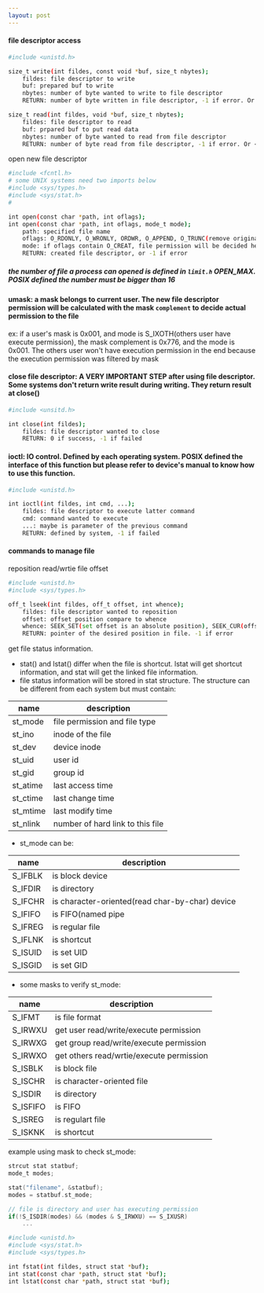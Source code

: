 ```yaml
---
layout: post
---
```


#### file descriptor access
``` bash
#include <unistd.h>

size_t write(int fildes, const void *buf, size_t nbytes);
	fildes: file descriptor to write
	buf: prepared buf to write
	nbytes: number of byte wanted to write to file descriptor
	RETURN: number of byte written in file descriptor, -1 if error. Or < nbytes if some errors happened

size_t read(int fildes, void *buf, size_t nbytes);
	fildes: file descriptor to read
	buf: prpared buf to put read data
	nbytes: number of byte wanted to read from file descriptor
	RETURN: number of byte read from file descriptor, -1 if error. Or < nbyteps if some errors happened
```

open new file descriptor
``` bash
#include <fcntl.h>
# some UNIX systems need two imports below
#include <sys/types.h>
#include <sys/stat.h>
#

int open(const char *path, int oflags);
int open(const char *path, int oflags, mode_t mode);
	path: specified file name
	oflags: O_RDONLY, O_WRONLY, ORDWR, O_APPEND, O_TRUNC(remove original file content), O_CREAT(create file if not exist), O_EXCL(conbine with O_CREAT, make open be atomic, and prevent two processes create same file at a time), etc
	mode: if oflags contain O_CREAT, file permission will be decided here
	RETURN: created file descriptor, or -1 if error
```
##### the number of file a process can opened is defined in `limit.h` OPEN_MAX. POSIX defined the number must be bigger than 16


#### umask: a mask belongs to current user. The new file descriptor permission will be calculated with the mask `complement` to decide actual permission to the file
ex: if a user's mask is 0x001, and mode is S_IXOTH(others user have execute permission), the mask complement is 0x776, and the mode is 0x001. The others user won't have execution permission in the end because the execution permission was filtered by mask

#### close file descriptor: A VERY IMPORTANT STEP after using file descriptor. Some systems don't return write result during writing. They return result at close()
``` bash
#include <unsitd.h>

int close(int fildes);
	fildes: file descriptor wanted to close
	RETURN: 0 if success, -1 if failed
```


#### ioctl: IO control. Defined by each operating system. POSIX defined the interface of this function but please refer to device's manual to know how to use this function.

``` bash
#include <unistd.h>

int ioctl(int fildes, int cmd, ...);
	fildes: file descriptor to execute latter command
	cmd: command wanted to execute
	...: maybe is parameter of the previous command
	RETURN: defined by system, -1 if failed
```

#### commands to manage file

reposition read/wrtie file offset
``` bash
#include <unistd.h>
#include <sys/types.h>

off_t lseek(int fildes, off_t offset, int whence);
	fildes: file descriptor wanted to reposition
	offset: offset position compare to whence
	whence: SEEK_SET(set offset is an absolute position), SEEK_CUR(offset is relative to current position), SEEK_END(offset is relative to file end), etc
	RETURN: pointer of the desired position in file. -1 if error
```

get file status information.
- stat() and lstat() differ when the file is shortcut. lstat will get shortcut information, and stat will get the linked file information.
- file status information will be stored in stat structure. The structure can be different from each system but must contain:

|name|description|
|-|-|
|st_mode|file permission and file type|
|st_ino|inode of the file|
|st_dev|device inode|
|st_uid|user id|
|st_gid|group id|
|st_atime|last access time|
|st_ctime|last change time|
|st_mtime|last modify time|
|st_nlink|number of hard link to this file|

- st_mode can be:

|name|description|
|-|-|
|S_IFBLK|is block device|
|S_IFDIR|is directory|
|S_IFCHR|is character-oriented(read char-by-char) device|
|S_IFIFO|is FIFO(named pipe|
|S_IFREG|is regular file|
|S_IFLNK|is shortcut|
|S_ISUID|is set UID|
|S_ISGID|is set GID|

- some masks to verify st_mode:

|name|description|
|-|-|
|S_IFMT|is file format|
|S_IRWXU|get user read/write/execute permission|
|S_IRWXG|get group read/write/execute permission|
|S_IRWXO|get others read/wrtie/execute permission|
|S_ISBLK|is block file|
|S_ISCHR|is character-oriented file|
|S_ISDIR|is directory|
|S_ISFIFO|is FIFO|
|S_ISREG|is regulart file|
|S_ISKNK|is shortcut|

example using mask to check st_mode:
``` C
strcut stat statbuf;
mode_t modes;

stat("filename", &statbuf);
modes = statbuf.st_mode;

// file is directory and user has executing permission
if(!S_ISDIR(modes) && (modes & S_IRWXU) == S_IXUSR)
	...
```

``` bash
#include <unistd.h>
#include <sys/stat.h>
#include <sys/types.h>

int fstat(int fildes, struct stat *buf);
int stat(const char *path, struct stat *buf);
int lstat(const char *path, struct stat *buf);
```


